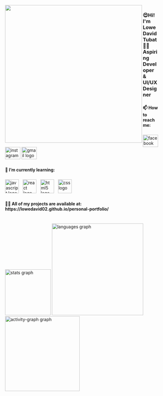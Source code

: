 <img align="left" height="450" src="https://scontent.fcrk3-2.fna.fbcdn.net/v/t39.30808-6/474678997_633761409180606_2595933515804898653_n.jpg?stp=dst-jpg_s552x414_tt6&_nc_cat=101&ccb=1-7&_nc_sid=a5f93a&_nc_eui2=AeG5YvP3UdNTWDHEaDpmV1l04sNUott_08Tiw1Si23_TxD3Gwn0NCL0uMqhFwAgknUcyVFfiE0l2S1ILzSBYS12P&_nc_ohc=sbJSZHwTRRsQ7kNvwHss1gv&_nc_oc=Adm_knqlkrhfN9Uqn6Ir-8hDl1D87j94dWx0jG9_Gr1NDmuWS3XIK0LwSqkmOCuqRVU&_nc_zt=23&_nc_ht=scontent.fcrk3-2.fna&_nc_gid=QJT5cMHqqKMMdhpDPyAHQA&oh=00_AfaUmuzkq5HURtuhBZZyshlB-r9-im8VhGOrLEq6FX0A8g&oe=68C148F5"  />

###

<h3 align="left">😍Hi! I'm Lowe David Tubat<br>👩‍💻 Aspiring Developer & UI/UX Designer</h3>

###

<h4 align="left">📫 How to reach me:</h4>

###

<div align="left">
  <a href="https://www.facebook.com/EldieCetie" target="_blank">
    <img src="https://raw.githubusercontent.com/maurodesouza/profile-readme-generator/master/src/assets/icons/social/facebook/default.svg" width="50" height="40" alt="facebook logo"  />
  </a>
  <img src="https://raw.githubusercontent.com/maurodesouza/profile-readme-generator/master/src/assets/icons/social/instagram/default.svg" width="50" height="40" alt="instagram logo"  />
  <img src="https://raw.githubusercontent.com/maurodesouza/profile-readme-generator/master/src/assets/icons/social/gmail/default.svg" width="50" height="40" alt="gmail logo"  />
</div>

###

<h4 align="left">🌱 I’m currently learning:</h4>

###

<div align="left">
  <img src="https://cdn.jsdelivr.net/gh/devicons/devicon/icons/javascript/javascript-original.svg" height="45" alt="javascript logo"  />
  <img width="5" />
  <img src="https://cdn.jsdelivr.net/gh/devicons/devicon/icons/react/react-original.svg" height="45" alt="react logo"  />
  <img width="5" />
  <img src="https://cdn.jsdelivr.net/gh/devicons/devicon/icons/html5/html5-original.svg" height="45" alt="html5 logo"  />
  <img width="5" />
  <img src="https://cdn.jsdelivr.net/gh/devicons/devicon/icons/css3/css3-original.svg" height="45" alt="css logo"  />
</div>

###

<h4 align="left">👨‍💻 All of my projects are available at:<br>https://lowedavid02.github.io/personal-portfolio/</h4>

###

<br clear="both">

<div align="left">
  <img src="https://github-readme-stats.vercel.app/api?username=LoweDavid02&hide_title=false&hide_rank=false&show_icons=true&include_all_commits=true&count_private=true&disable_animations=false&theme=city_lights&locale=en&hide_border=false&order=1" height="150" alt="stats graph"  />
  <img src="https://github-readme-stats.vercel.app/api/top-langs?username=LoweDavid02&locale=en&hide_title=false&layout=compact&card_width=320&langs_count=5&theme=codeSTACKr&hide_border=false&order=2" height="300" alt="languages graph"  />
  <img src="https://github-readme-activity-graph.vercel.app/graph?username=LoweDavid02&radius=30&theme=cobalt&area=true&order=5" height="245" alt="activity-graph graph"  />
</div>

###
